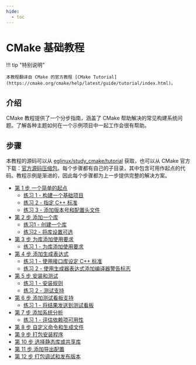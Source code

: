 ```yaml
---
hide:
  - toc
---
```


# CMake 基础教程

!!! tip "特别说明"

    本教程翻译自 CMake 的官方教程 [CMake Tutorial](https://cmake.org/cmake/help/latest/guide/tutorial/index.html)。

## 介绍

CMake 教程提供了一个分步指南，涵盖了 CMake 帮助解决的常见构建系统问题。了解各种主题如何在一个示例项目中一起工作会很有帮助。

## 步骤

本教程的源码可以从 [eglinux/study_cmake/tutorial] 获取，也可以从 CMake 官方下载：[官方源码压缩包]。每个步骤都有自己的子目录，其中包含可用作起点的代码。教程示例是渐进的，因此每个步骤都为上一步提供完整的解决方案。

- [第 1 步 一个简单的起点](./01_a_basic_starting_point.md)
    - [练习 1 - 构建一个基础项目](./01_a_basic_starting_point.md#练习-1---构建一个基本项目)
    - [练习 2 - 指定 C++ 标准](./01_a_basic_starting_point.md#练习-2---指定-c-标准)
    - [练习 3 - 添加版本号和配置头文件](./01_a_basic_starting_point.md#练习-3---添加版本号和配置头文件)
- [第 2 步 添加一个库](./02_adding_a_library.md)
    - [练习1 - 创建一个库](./02_adding_a_library.md#练习1---创建一个库)
    - [练习2 - 将库设置可选](./02_adding_a_library.md#练习2---将库设置可选)
- [第 3 步 为库添加使用要求](./03_adding_usage_requirements_for_a_library.md)
    - [练习 1 - 为库添加使用要求](./03_adding_usage_requirements_for_a_library.md#练习-1---为库添加使用要求)
- [第 4 步 添加生成表达式](./04_adding_generator_expressions.md)
    - [练习 1 - 使用接口库设定 C++ 标准](./04_adding_generator_expressions.md#练习-1---使用接口库设定-c-标准)
    - [练习 2 - 使用生成器表达式添加编译器警告标志](./04_adding_generator_expressions.md#练习-2---使用生成器表达式添加编译器警告标志)
- [第 5 步 安装和测试](./05_installing_and_testing.md)
    - [练习 1 - 安装规则](./05_installing_and_testing.md#练习-1---安装规则)
    - [练习 2 - 测试支持](./05_installing_and_testing.md#练习-2---测试支持)
- [第 6 步 添加测试看板支持](./06_adding_support_for_a_testing_dashboard.md)
    - [练习 1 - 将结果发送到测试看板](./06_adding_support_for_a_testing_dashboard.md#练习-1---将结果发送到测试看板)
- [第 7 步 添加系统分析](./07_adding_system_introspection.md)
    - [练习 1 - 评估依赖项可用性](./07_adding_system_introspection.md#练习-1---评估依赖项可用性)
- [第 8 步 自定义命令和生成文件](./08_adding_a_custom_gommand_and_generated_file.md)
- [第 9 步 打包安装程序](./09_packaging_an_installer.md)
- [第 10 步 选择静态库或共享库](./10_selecting_static_or_shared_libraries.md)
- [第 11 步 添加导出配置](./11_adding_export_configuration.md)
- [第 12 步 打包调试和发布版本](./12_packaging_debug_and_release.md)



[eglinux/study_cmake/tutorial]: https://github.com/eglinuxer/study_cmake/tree/main/tutorial
[官方源码压缩包]: https://cmake.org/cmake/help/latest/_downloads/987664e19bf1c78e58910f17f64df29f/cmake-3.26.4-tutorial-source.zip